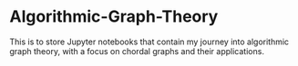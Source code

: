 # Algorithmic-Graph-Theory
This is to store Jupyter notebooks that contain my journey into algorithmic graph theory, with a focus on chordal graphs and their applications.
